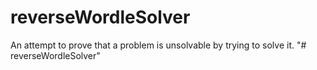 # reverseWordleSolver
An attempt to prove that a problem is unsolvable by trying to solve it.
"# reverseWordleSolver" 
